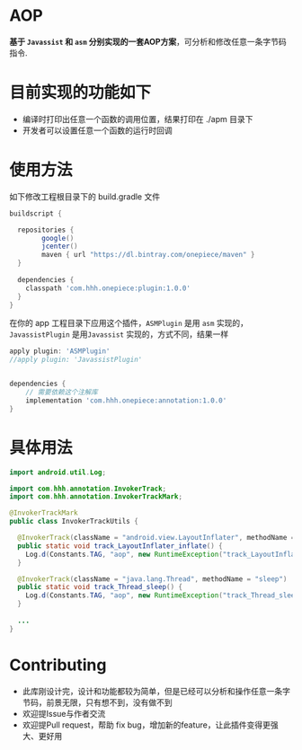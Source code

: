 AOP
============

**基于 `Javassist` 和 `asm` 分别实现的一套AOP方案**，可分析和修改任意一条字节码指令.




目前实现的功能如下
==============

* 编译时打印出任意一个函数的调用位置，结果打印在 ./apm 目录下
* 开发者可以设置任意一个函数的运行时回调

使用方法
====

如下修改工程根目录下的 build.gradle 文件

```groovy
buildscript {

  repositories {
        google()
        jcenter()
        maven { url "https://dl.bintray.com/onepiece/maven" }
  }
    
  dependencies {
    classpath 'com.hhh.onepiece:plugin:1.0.0'
  }
}
```

在你的 app 工程目录下应用这个插件，`ASMPlugin` 是用 `asm` 实现的，`JavassistPlugin` 是用`Javassist` 实现的，方式不同，结果一样

```groovy
apply plugin: 'ASMPlugin'
//apply plugin: 'JavassistPlugin'


dependencies {
    // 需要依赖这个注解库
    implementation 'com.hhh.onepiece:annotation:1.0.0'
}

```

具体用法
====

```java
import android.util.Log;

import com.hhh.annotation.InvokerTrack;
import com.hhh.annotation.InvokerTrackMark;

@InvokerTrackMark
public class InvokerTrackUtils {

  @InvokerTrack(className = "android.view.LayoutInflater", methodName = "inflate")
  public static void track_LayoutInflater_inflate() {
    Log.d(Constants.TAG, "aop", new RuntimeException("track_LayoutInflater_inflate"));
  }

  @InvokerTrack(className = "java.lang.Thread", methodName = "sleep")
  public static void track_Thread_sleep() {
    Log.d(Constants.TAG, "aop", new RuntimeException("track_Thread_sleep"));
  }
  
  ...
}

```

Contributing
============

* 此库刚设计完，设计和功能都较为简单，但是已经可以分析和操作任意一条字节码，前景无限，只有想不到，没有做不到
* 欢迎提Issue与作者交流
* 欢迎提Pull request，帮助 fix bug，增加新的feature，让此插件变得更强大、更好用
